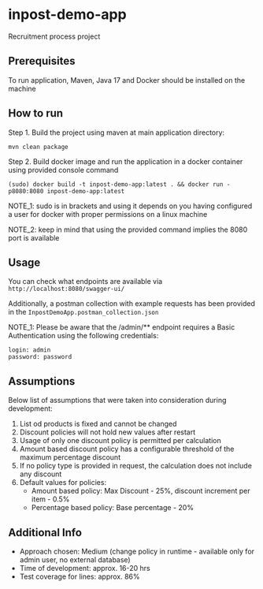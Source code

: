 # inpost-demo-app
Recruitment process project

## Prerequisites
To run application, Maven, Java 17 and Docker should be installed on the machine

## How to run
Step 1. Build the project using maven at main application directory:
```shell
mvn clean package
```

Step 2. Build docker image and run the application in a docker container using provided console command
```shell
(sudo) docker build -t inpost-demo-app:latest . && docker run -p8080:8080 inpost-demo-app:latest
```
NOTE_1: sudo is in brackets and using it depends on you having configured a user for docker with proper permissions on a linux machine

NOTE_2: keep in mind that using the provided command implies the 8080 port is available 

## Usage
You can check what endpoints are available via 
`` http://localhost:8080/swagger-ui/``

Additionally, a postman collection with example requests has been provided in the ``InpostDemoApp.postman_collection.json`` 

NOTE_1:
Please be aware that the /admin/** endpoint requires a Basic Authentication using the following credentials:
```
login: admin
password: password
```

## Assumptions
Below list of assumptions that were taken into consideration during development:
1. List od products is fixed and cannot be changed
2. Discount policies will not hold new values after restart
3. Usage of only one discount policy is permitted per calculation
4. Amount based discount policy has a configurable threshold of the maximum percentage discount
5. If no policy type is provided in request, the calculation does not include any discount
6. Default values for policies: 
    - Amount based policy: Max Discount - 25%, discount increment per item - 0.5%
    - Percentage based policy: Base percentage - 20%


## Additional Info
- Approach chosen: Medium (change policy in runtime - available only for admin user, no external database)
- Time of development: approx. 16-20 hrs
- Test coverage for lines: approx. 86%
